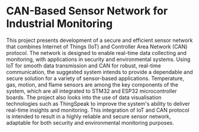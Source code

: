 # CAN-Based Sensor Network for Industrial Monitoring
This project presents development of a secure and efficient sensor network that combines Internet of Things (IoT) and Controller Area Network (CAN) protocol. The network is designed to enable real-time data collecting and monitoring, with applications in security and environmental systems. Using IoT for smooth data transmission and CAN for robust, real-time communication, the suggested system intends to provide a dependable and secure solution for a variety of sensor-based applications. Temperature, gas, motion, and flame sensors are among the key components of the system, which are all integrated to STM32 and ESP32 microcontroller boards. The project also looks into the use of data visualisation technologies such as ThingSpeak to improve the system's ability to deliver real-time insights and monitoring. This integration of IoT and CAN protocol is intended to result in a highly reliable and secure sensor network, adaptable for both security and environmental monitoring purposes. 
